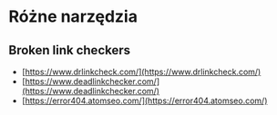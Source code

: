 # Różne narzędzia

## Broken link checkers

* [https://www.drlinkcheck.com/](https://www.drlinkcheck.com/)
* [https://www.deadlinkchecker.com/](https://www.deadlinkchecker.com/)
* [https://error404.atomseo.com/](https://error404.atomseo.com/)

